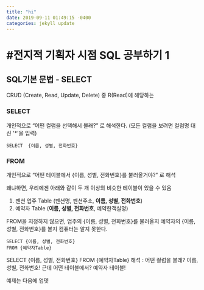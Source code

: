 ```yaml
---
title: "hi"
date: 2019-09-11 01:49:15 -0400
categories: jekyll update
---
```


# #전지적 기획자 시점 SQL 공부하기 1
## SQL기본 문법 - SELECT
CRUD (Create, Read, Update, Delete) 중
R(Read)에 해당하는

### SELECT

개인적으로 “어떤 컬럼을 선택해서 볼래?” 로 해석한다.
(모든 컬럼을 보려면 컬럼명 대신 '*'을 입력)

```
SELECT  {이름, 성별, 전화번호}
```

### FROM

개인적으로 “어떤 테이블에서 {이름, 성별, 전화번호}를 불러올거야?” 로 해석

왜냐하면, 우리에겐  아래와 같이 두 개 이상의 비슷한 테이블이 있을 수 있음
1. 펜션 업주 Table (펜션명, 펜션주소, **이름, 성별, 전화번호**)
2. 예약자 Table (**이름, 성별, 전화번호**, 예약한객실명)


FROM을 지정하지 않으면, 업주의 {이름, 성별, 전화번호}를 불러올지 예약자의 {이름, 성별, 전화번호}를 볼지 컴퓨터는 알지 못한다.

```
SELECT {이름, 성별, 전화번호}
FROM {예약자Table}
```

SELECT {이름, 성별, 전화번호} FROM {예약자Table}
해석 : 어떤 컬럼을 볼래? 이름, 성별, 전화번호! 근데 어떤 테이블에서? 예약자 테이블!

예제는 다음에 업뎃
